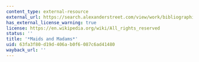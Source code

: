 ```yaml
---
content_type: external-resource
external_url: https://search.alexanderstreet.com/view/work/bibliographic_entity%7Cvideo_work%7C1784973/maids-and-madams
has_external_license_warning: true
license: https://en.wikipedia.org/wiki/All_rights_reserved
status: ''
title: '*Maids and Madams*'
uid: 63fa3f80-d19d-406a-b0f6-087c6ad41480
wayback_url: ''
---
```

